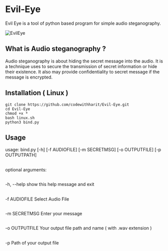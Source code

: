 # Evil-Eye
Evil Eye is a tool of python based program for simple audio steganography.



![EvilEye](https://user-images.githubusercontent.com/88737074/185978331-3f9bbc2e-01bc-4d19-8205-7bd9ea2d144a.png)


## What is Audio steganography ?

Audio steganography is about hiding the secret message into the audio. It is a technique uses to secure the transmission of secret information or hide their existence. It also may provide confidentiality to secret message if the message is encrypted.

## Installation ( Linux )

```
git clone https://github.com/codewithharit/Evil-Eye.git
cd Evil-Eye
chmod +x *
bash linux.sh
python3 bind.py 
```

## Usage



usage: bind.py [-h] [-f AUDIOFILE] [-m SECRETMSG] [-o OUTPUTFILE] [-p OUTPUTPATH]
##

optional arguments:
##

-h, --help show this help message and exit
##
-f AUDIOFILE Select Audio File
##
-m SECRETMSG Enter your message
##
-o OUTPUTFILE Your output file path and name ( with .wav extension )
##
-p Path of your output file
